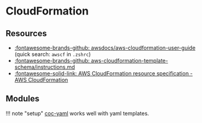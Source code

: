 CloudFormation
===

Resources
---

- [:fontawesome-brands-github: awsdocs/aws-cloudformation-user-guide
    ](https://github.com/awsdocs/aws-cloudformation-user-guide) (quick
    search: `awscf` in `.zshrc`)
- [:fontawesome-brands-github:
    aws-cloudformation-template-schema/instructions.md 
    ](https://github.com/aws-cloudformation/aws-cloudformation-template-schema/blob/master/docs/vscode/instructions.md)
- [:fontawesome-solid-link: AWS CloudFormation resource specification - AWS
    CloudFormation](https://docs.aws.amazon.com/AWSCloudFormation/latest/UserGuide/cfn-resource-specification.html)

Modules
---

!!! note "setup"
    [coc-yaml](../../../tools/programming/vim/plugins/coc/language-servers/01-yaml.md)
    works well with yaml templates.



